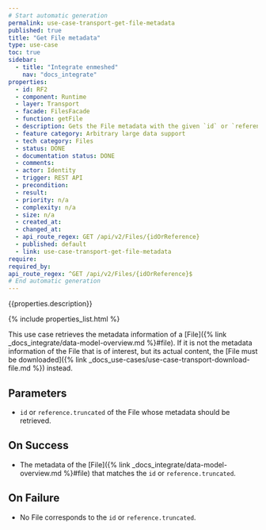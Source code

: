```yaml
---
# Start automatic generation
permalink: use-case-transport-get-file-metadata
published: true
title: "Get File metadata"
type: use-case
toc: true
sidebar:
  - title: "Integrate enmeshed"
    nav: "docs_integrate"
properties:
  - id: RF2
  - component: Runtime
  - layer: Transport
  - facade: FilesFacade
  - function: getFile
  - description: Gets the File metadata with the given `id` or `reference`.
  - feature category: Arbitrary large data support
  - tech category: Files
  - status: DONE
  - documentation status: DONE
  - comments:
  - actor: Identity
  - trigger: REST API
  - precondition:
  - result:
  - priority: n/a
  - complexity: n/a
  - size: n/a
  - created_at:
  - changed_at:
  - api_route_regex: GET /api/v2/Files/{idOrReference}
  - published: default
  - link: use-case-transport-get-file-metadata
require:
required_by:
api_route_regex: ^GET /api/v2/Files/{idOrReference}$
# End automatic generation
---
```


{{properties.description}}

{% include properties_list.html %}

This use case retrieves the metadata information of a [File]({% link _docs_integrate/data-model-overview.md %}#file).
If it is not the metadata information of the File that is of interest, but its actual content, the [File must be downloaded]({% link _docs_use-cases/use-case-transport-download-file.md %}) instead.

## Parameters

- `id` or `reference.truncated` of the File whose metadata should be retrieved.

## On Success

- The metadata of the [File]({% link _docs_integrate/data-model-overview.md %}#file) that matches the `id` or `reference.truncated`.

## On Failure

- No File corresponds to the `id` or `reference.truncated`.
